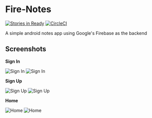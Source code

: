 # Fire-Notes

[![Stories in Ready](https://badge.waffle.io/bolorundurowb/Fire-Notes.svg?label=ready&title=Ready)](http://waffle.io/bolorundurowb/Fire-Notes) [![CircleCI](https://circleci.com/gh/bolorundurowb/Fire-Notes.svg?style=svg)](https://circleci.com/gh/bolorundurowb/Fire-Notes)

A simple android notes app using Google's Firebase as the backend

## Screenshots
**Sign In**

![Sign In](https://github.com/bolorundurowb/firenotes/blob/master/Screenshots/android/signin.png)
![Sign In](https://github.com/bolorundurowb/firenotes/blob/feature/%2330/home-page-ui/Screenshots/ios/signin.png)

**Sign Up**

![Sign Up](https://github.com/bolorundurowb/firenotes/blob/feature/%2330/home-page-ui/Screenshots/android/signup.png)
![Sign Up](https://github.com/bolorundurowb/firenotes/blob/feature/%2330/home-page-ui/Screenshots/ios/signup.png)

**Home**

![Home](https://github.com/bolorundurowb/firenotes/blob/feature/%2330/home-page-ui/Screenshots/android/home.png)
![Home](https://github.com/bolorundurowb/firenotes/blob/feature/%2330/home-page-ui/Screenshots/ios/home.png)